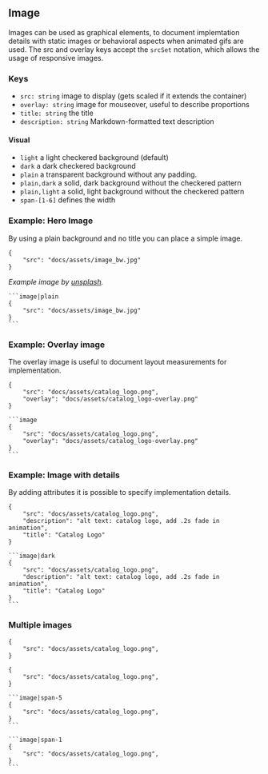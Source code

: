 ## Image

Images can be used as graphical elements, to document implemtation details with static images or behavioral aspects when animated gifs are used. The src and overlay keys accept the `srcSet` notation, which allows the usage of responsive images.

### Keys
- `src: string` image to display (gets scaled if it extends the container) 
- `overlay: string` image for mouseover, useful to describe proportions
- `title: string` the title 
- `description: string` Markdown-formatted text description

#### Visual
* `light` a light checkered background (default)
* `dark` a dark checkered background
* `plain` a transparent background without any padding.
* `plain,dark` a solid, dark background without the checkered pattern
* `plain,light` a solid, light background without the checkered pattern
* `span-[1-6]` defines the width


### Example: Hero Image

By using a plain background and no title you can place a simple image.

```image|plain
{
    "src": "docs/assets/image_bw.jpg"
}
```

_Example image by [unsplash](https://unsplash.com/photos/-YMhg0KYgVc)._

````code|lang-javascript
```image|plain
{
    "src": "docs/assets/image_bw.jpg"
}
```
````


### Example: Overlay image

The overlay image is useful to document layout measurements for implementation.

```image
{   
    "src": "docs/assets/catalog_logo.png",
    "overlay": "docs/assets/catalog_logo-overlay.png"
}
```

````code|lang-javascript
```image
{   
    "src": "docs/assets/catalog_logo.png",
    "overlay": "docs/assets/catalog_logo-overlay.png"
}
```
````



### Example: Image with details

By adding attributes it is possible to specify implementation details.

```image|dark
{
    "src": "docs/assets/catalog_logo.png",
    "description": "alt text: catalog logo, add .2s fade in animation",
    "title": "Catalog Logo"
}
```

````code|lang-javascript
```image|dark
{
    "src": "docs/assets/catalog_logo.png",
    "description": "alt text: catalog logo, add .2s fade in animation",
    "title": "Catalog Logo"
}
```
````

### Multiple images

```image|span-5
{
    "src": "docs/assets/catalog_logo.png",
}
```

```image|span-1
{
    "src": "docs/assets/catalog_logo.png",
}
```

````code|lang-javascript
```image|span-5
{
    "src": "docs/assets/catalog_logo.png",
}
```

```image|span-1
{
    "src": "docs/assets/catalog_logo.png",
}
```
````
